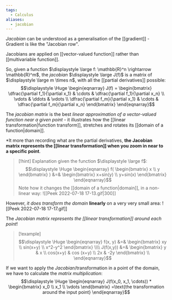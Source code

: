 ```yaml
---
tags:
  - Calculus
aliases:
  - jacobian
---
```

*Jacobian* can be understood as a generalisation of the [[gradient]] - Gradient is like the "Jacobian row".

Jacobians are applied on [[vector-valued function]] rather than [[multivariable function]].

So, given a function $\displaystyle \large  f: \mathbb{R}^n \rightarrow \mathbb{R}^m$, the *jacobian* $\displaystyle \large J(f)$ is a matrix of $\displaystyle \large m \times n$, with all the [[partial derivatives]] possible:
$$\displaystyle \Huge \begin{eqnarray} 
J(f) = 
\begin{bmatrix} 
\dfrac{\partial f_1}{\partial x_1} & \cdots & \dfrac{\partial f_1}{\partial x_n}
\\
\vdots & \ddots & \vdots
\\
\dfrac{\partial f_m}{\partial x_1} & \cdots & \dfrac{\partial f_m}{\partial x_n}
\end{bmatrix}
\end{eqnarray}$$

The *jacobian matrix* is the best *linear approximation of a vector-valued function near a given point* - it illustrates how the [[linear transformation|function transform]], stretches and rotates its [[domain of a function|domain]]. 

*It more than recording what are the partial derivatives, **the Jacobian matrix represents the [[linear transformation]] when you zoom in near to a specific point**.

>[!hint] Explanation
> given the function $\displaystyle \large f$:
>$$\displaystyle \Huge \begin{eqnarray} 
>f(
>\begin{bmatrix}  x \\ y \end{bmatrix}
>) &=& 
>\begin{bmatrix}  
>x+sin(y) \\ y+sin(x)
>\end{bmatrix}
>\end{eqnarray}$$
>Note how it changes the [[domain of a function|domain]], in a non-linear way:
>![[Peek 2022-07-18 17-13.gif|300]]
>
However, *it does transform the domain* **linearly** on a very very small area:
![[Peek 2022-07-18 17-17.gif]]
>
The *Jacobian matrix represents the [[linear transformation]] around each point*!

>[!example]
>$$\displaystyle \Huge \begin{eqnarray} 
>f(x, y) &=&
>\begin{bmatrix}  
>xy \\ sin(x+y) \\ x^2-y^2
>\end{bmatrix}
>\\\\
>J(f(x,y)) &=&
>\begin{bmatrix}  
>y & x \\
>cos(x+y) & cos (x+y) \\
>2x & -2y
>\end{bmatrix} \\
>\end{eqnarray}$$

If we want to apply the *Jacobian*/transformation in a point of the domain, we have to calculate the *matrix multiplication*:
$$\displaystyle \Huge \begin{eqnarray} 
J(f(x_0, x_1, \cdots)) * \begin{bmatrix} x_0 \\ x_1 \\ \vdots \end{bmatrix} =\text{the transformation around the input point}
\end{eqnarray}$$
